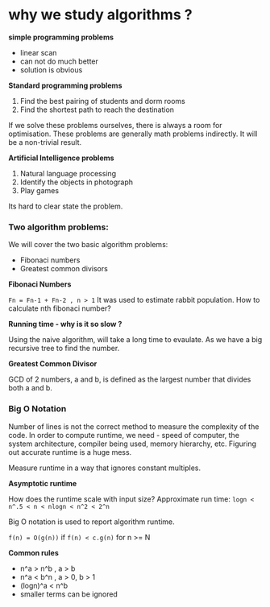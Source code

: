 # why we study algorithms ?

**simple programming problems**
- linear scan
- can not do much better
- solution is obvious

**Standard programming problems**
1. Find the best pairing of students and dorm rooms
2. Find the shortest path to reach the destination

If we solve these problems ourselves, there is always a room for optimisation. These problems are generally math problems indirectly.
It will be a non-trivial result.

**Artificial Intelligence problems**
1. Natural language processing
2. Identify the objects in photograph
3. Play games

Its hard to clear state the problem.

### Two algorithm problems: 
We will cover the two basic algorithm problems:
- Fibonaci numbers
- Greatest common divisors

**Fibonaci Numbers**

<code>Fn = Fn-1 + Fn-2 , n > 1</code>
It was used to estimate rabbit population. How to calculate nth fibonaci number?

**Running time - why is it so slow ?**

Using the naive algorithm, will take a long time to evaulate. As we have a big recursive tree to find the number.

**Greatest Common Divisor**

GCD of 2 numbers, a and b, is defined as the largest number that divides both a and b.

### Big O Notation
Number of lines is not the correct method to measure the complexity of the code.
In order to compute runtime, we need - speed of computer, the system architecture, compiler being used, memory hierarchy, etc.
Figuring out accurate runtime is a huge mess.

Measure runtime in a way that ignores constant multiples.

**Asymptotic runtime**

How does the runtime scale with input size? Approximate run time: 
```logn < n^.5 < n < nlogn < n^2 < 2^n```

Big O notation is used to report algorithm runtime. 

```f(n) = O(g(n))``` if ```f(n) < c.g(n)``` for n >= N 

**Common rules**

- n^a > n^b , a > b
- n^a < b^n , a > 0,  b > 1
- (logn)^a < n^b 
- smaller terms can be ignored

